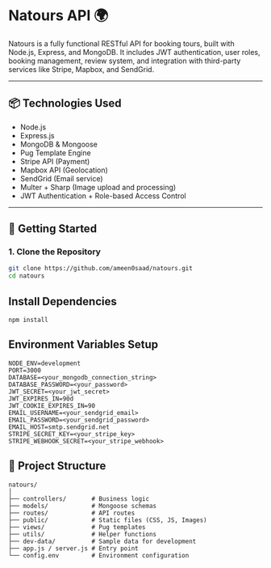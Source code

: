 # Natours API 🌍

Natours is a fully functional RESTful API for booking tours, built with Node.js, Express, and MongoDB. It includes JWT authentication, user roles, booking management, review system, and integration with third-party services like Stripe, Mapbox, and SendGrid.

---

## 📦 Technologies Used

- Node.js
- Express.js
- MongoDB & Mongoose
- Pug Template Engine
- Stripe API (Payment)
- Mapbox API (Geolocation)
- SendGrid (Email service)
- Multer + Sharp (Image upload and processing)
- JWT Authentication + Role-based Access Control

---

## 🚀 Getting Started

### 1. Clone the Repository
```bash
git clone https://github.com/ameen0saad/natours.git
cd natours
```
## Install Dependencies
```
npm install
```


 ## Environment Variables Setup
 ```
NODE_ENV=development
PORT=3000
DATABASE=<your_mongodb_connection_string>
DATABASE_PASSWORD=<your_password>
JWT_SECRET=<your_jwt_secret>
JWT_EXPIRES_IN=90d
JWT_COOKIE_EXPIRES_IN=90
EMAIL_USERNAME=<your_sendgrid_email>
EMAIL_PASSWORD=<your_sendgrid_password>
EMAIL_HOST=smtp.sendgrid.net
STRIPE_SECRET_KEY=<your_stripe_key>
STRIPE_WEBHOOK_SECRET=<your_stripe_webhook>
```

## 📁 Project Structure
```
natours/
│
├── controllers/       # Business logic
├── models/            # Mongoose schemas
├── routes/            # API routes
├── public/            # Static files (CSS, JS, Images)
├── views/             # Pug templates
├── utils/             # Helper functions
├── dev-data/          # Sample data for development
├── app.js / server.js # Entry point
└── config.env         # Environment configuration
```


